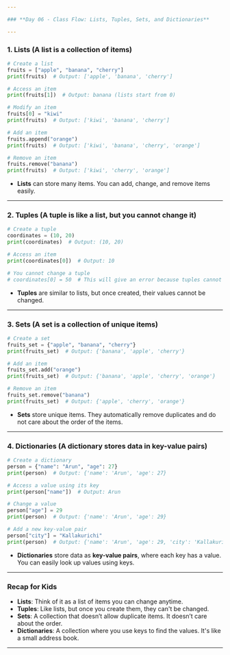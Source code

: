 ```yaml
---

### **Day 06 - Class Flow: Lists, Tuples, Sets, and Dictionaries**

---
```


### **1. Lists** (A list is a collection of items)

```python
# Create a list
fruits = ["apple", "banana", "cherry"]
print(fruits)  # Output: ['apple', 'banana', 'cherry']

# Access an item
print(fruits[1])  # Output: banana (lists start from 0)

# Modify an item
fruits[0] = "kiwi"
print(fruits)  # Output: ['kiwi', 'banana', 'cherry']

# Add an item
fruits.append("orange")
print(fruits)  # Output: ['kiwi', 'banana', 'cherry', 'orange']

# Remove an item
fruits.remove("banana")
print(fruits)  # Output: ['kiwi', 'cherry', 'orange']
```

* **Lists** can store many items. You can add, change, and remove items easily.

---

### **2. Tuples** (A tuple is like a list, but you cannot change it)

```python
# Create a tuple
coordinates = (10, 20)
print(coordinates)  # Output: (10, 20)

# Access an item
print(coordinates[0])  # Output: 10

# You cannot change a tuple
# coordinates[0] = 50  # This will give an error because tuples cannot be changed
```

* **Tuples** are similar to lists, but once created, their values cannot be changed.

---

### **3. Sets** (A set is a collection of unique items)

```python
# Create a set
fruits_set = {"apple", "banana", "cherry"}
print(fruits_set)  # Output: {'banana', 'apple', 'cherry'}

# Add an item
fruits_set.add("orange")
print(fruits_set)  # Output: {'banana', 'apple', 'cherry', 'orange'}

# Remove an item
fruits_set.remove("banana")
print(fruits_set)  # Output: {'apple', 'cherry', 'orange'}
```

* **Sets** store unique items. They automatically remove duplicates and do not care about the order of the items.

---

### **4. Dictionaries** (A dictionary stores data in key-value pairs)

```python
# Create a dictionary
person = {"name": "Arun", "age": 27}
print(person)  # Output: {'name': 'Arun', 'age': 27}

# Access a value using its key
print(person["name"])  # Output: Arun

# Change a value
person["age"] = 29
print(person)  # Output: {'name': 'Arun', 'age': 29}

# Add a new key-value pair
person["city"] = "Kallakurichi"
print(person)  # Output: {'name': 'Arun', 'age': 29, 'city': 'Kallakurichi'}
```

* **Dictionaries** store data as **key-value pairs**, where each key has a value. You can easily look up values using keys.

---

### **Recap for Kids**

* **Lists**: Think of it as a list of items you can change anytime.
* **Tuples**: Like lists, but once you create them, they can't be changed.
* **Sets**: A collection that doesn’t allow duplicate items. It doesn’t care about the order.
* **Dictionaries**: A collection where you use keys to find the values. It's like a small address book.

---
